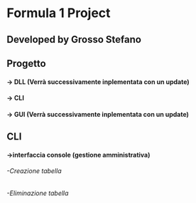 # Formula 1 Project
## Developed by Grosso Stefano


## Progetto
#### -> DLL (Verrà successivamente inplementata con un update)
#### -> CLI 
#### -> GUI (Verrà successivamente inplementata con un update)

## CLI
#### ->interfaccia console (gestione amministrativa)
###### -Creazione tabella
###### -Eliminazione tabella


